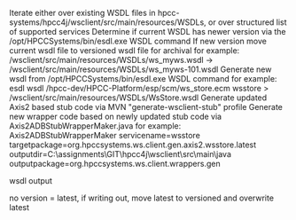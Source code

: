 Iterate either over existing WSDL files in hpcc-systems/hpcc4j/wsclient/src/main/resources/WSDLs, or over structured list of supported services
Determine if current WSDL has newer version via the /opt/HPCCSystems/bin/esdl.exe WSDL command
If new version
move current wsdl file to versioned wsdl file for archival
for example: /wsclient/src/main/resources/WSDLs/ws_myws.wsdl -> /wsclient/src/main/resources/WSDLs/ws_myws-101.wsdl
Generate new wsdl from /opt/HPCCSystems/bin/esdl.exe WSDL command
for example: esdl wsdl /hpcc-dev/HPCC-Platform/esp/scm/ws_store.ecm wsstore > /wsclient/src/main/resources/WSDLs/WsStore.wsdl
Generate updated Axis2 based stub code via MVN "generate-wsclient-stub" profile
Generate new wrapper code based on newly updated stub code via Axis2ADBStubWrapperMaker.java
for example: Axis2ADBStubWrapperMaker servicename=wsstore targetpackage=org.hpccsystems.ws.client.gen.axis2.wsstore.latest outputdir=C:\assignments\GIT\hpcc4j\wsclient\src\main\java outputpackage=org.hpccsystems.ws.client.wrappers.gen


wsdl output

no version = latest, 
if writing out, move latest to versioned and overwrite latest

